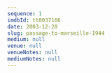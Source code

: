 ```yaml
---
sequence: 1
imdbId: tt0037166
date: 2003-12-20
slug: passage-to-marseille-1944
medium: null
venue: null
venueNotes: null
mediumNotes: null
---
```


